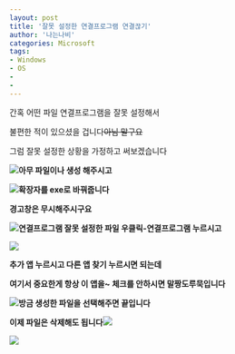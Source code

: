 ```yaml
---
layout: post
title: '잘못 설정한 연결프로그램 연결끊기'
author: '나는나비'
categories: Microsoft
tags:
- Windows
- OS
-
- 
---
```



<script> location.href='https://cafe.naver.com/develoid/783113' ; </script>

<p>간혹 어떤 파일 연결프로그램을 잘못 설정해서<p>불편한&nbsp;적이 있으셨을 겁니다<strike>아님 말구요</strike><p>그럼&nbsp;잘못 설정한 상황을 가정하고 써보겠습니다</p><p><img src="https://cafeptthumb-phinf.pstatic.net/MjAxODAyMjRfMjI1/MDAxNTE5NDQ1NTg2ODI1.wkE7bHVEU8HYgeSNXJbQxxC0vq-Wpk5Kga4PArE6y5cg.SEjUDUCOsYiulxCnjNNKx1QcubX-pGF-05z4xJxZ2eUg.PNG.mdbs2/%EC%9D%B4%EB%AF%B8%EC%A7%80_003.png?type=w740"><b>아무 파일이나 생성 해주시고</p><p><b><img src="https://cafeptthumb-phinf.pstatic.net/MjAxODAyMjRfNzUg/MDAxNTE5NDQ1NTg2OTc1.b8iE5Ng6QVAKB--kXdmY_MjT11g37qoEoFHfqHOgGMQg.OiulX3uTmD5vxCgYv0MAXJFIsW3NSo4HqJ_WyXEZs78g.PNG.mdbs2/%EC%9D%B4%EB%AF%B8%EC%A7%80_004.png?type=w740"><b>확장자를 exe로 바꿔줍니다</p><p>경고창은 무시해주시구요</p><p><img src="https://cafeptthumb-phinf.pstatic.net/MjAxODAyMjRfNzYg/MDAxNTE5NDQ1NTg3MDMz.GVEfSZdD209GDw5OHj4PkXgI_F8-UuvNK6kVyYfAW0kg.uRQcU6N8xy_zQiThyrgeZicaGff2qr8CFKzPMkclPBcg.PNG.mdbs2/%EC%9D%B4%EB%AF%B8%EC%A7%80_002.png?type=w740"><b>연결프로그램 잘못 설정한 파일 우클릭-연결프로그램 누르시고</p><p><img src="https://cafeptthumb-phinf.pstatic.net/MjAxODAyMjRfMzYg/MDAxNTE5NDQ5MTM2MjMw.K-uoM15p45vHvZue573fRfpnSxurWbOKb_R7p8vYfzEg.OKq-KqAQCaBzckTaDySXdP7CQQLZAVM72qCD6D2qhnQg.PNG.mdbs2/%EC%9D%B4%EB%AF%B8%EC%A7%80_005.png?type=w740"></p><p>추가 앱 누르시고 다른 앱 찾기 누르시면 되는데</p><p>여기서 중요한게&nbsp;항상 이 앱을~ 체크를 안하시면 말짱도루묵입니다</p><p><b><img src="https://cafeptthumb-phinf.pstatic.net/MjAxODAyMjRfOTEg/MDAxNTE5NDQ1NTg3MTk0.U-M2J938xy__PF7hh_r0ik3b64RoiTwLdBfEdPSXeeMg.KpGSlx3miEgWdw4mQ-mjwn3OERB7t4Lt0XeT27Gx6iMg.PNG.mdbs2/%EC%9D%B4%EB%AF%B8%EC%A7%80_006.png?type=w740"><b>방금 생성한 파일을 선택해주면 끝입니다</p><p>이제 파일은 삭제해도 됩니다<b><img src="https://cafeptthumb-phinf.pstatic.net/MjAxODAyMjRfMTgz/MDAxNTE5NDQ1NTg3Mjc2.lrSD_xs08IxKVSqEXpg1QESasErvGusfdYLuLpSMiV0g.CE-pKQ3YftEtNXTTB26uZF1wJw1CpJHrKw7wSaDGDfUg.PNG.mdbs2/%EC%9D%B4%EB%AF%B8%EC%A7%80_007.png?type=w740"><b></p><p><img src="https://gfmarket-phinf.pstatic.net/moon_and_james/original_2.png?type=p50_50"><b></p>
